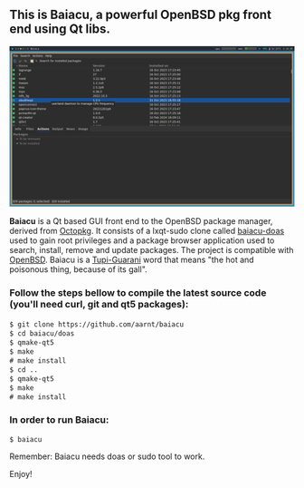 ## This is Baiacu, a powerful OpenBSD pkg front end using Qt libs.

![Main window](https://raw.githubusercontent.com/aarnt/baiacu/main/baiacu-mainwindow.png)

**Baiacu** is a Qt based GUI front end to the OpenBSD package manager, derived from [Octopkg](http://tintaescura.com/projects/octopkg).
It consists of a lxqt-sudo clone called [baiacu-doas](https://github.com/aarnt/baiacu/tree/main/doas) used to gain root privileges and a package browser application used
to search, install, remove and update packages.
The project is compatible with [OpenBSD](https://www.openbsd.org/).
Baiacu is a [Tupi-Guarani](https://en.wikipedia.org/wiki/Tupi%E2%80%93Guarani_languages) word that means "the hot and poisonous thing, because of its gall".

### Follow the steps bellow to compile the latest source code (you'll need curl, git and qt5 packages):

```
$ git clone https://github.com/aarnt/baiacu
$ cd baiacu/doas
$ qmake-qt5
$ make
# make install
$ cd ..
$ qmake-qt5
$ make
# make install
```

### In order to run Baiacu:

```
$ baiacu
```

Remember: Baiacu needs doas or sudo tool to work.


Enjoy!
